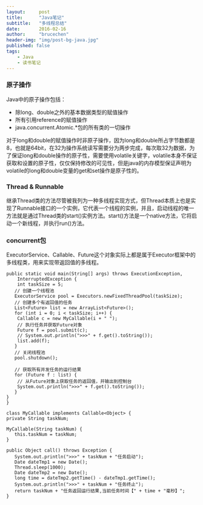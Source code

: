 ```yaml
---
layout:     post
title:      "Java笔记"
subtitle:   "多线程总结"
date:       2016-02-16
author:     "brucechen"
header-img: "img/post-bg-java.jpg"
published: false
tags:
    - Java
    - 读书笔记
---
```


### 原子操作
Java中的原子操作包括：
* 除long、double之外的基本数据类型的赋值操作
* 所有引用reference的赋值操作
* java.concurrent.Atomic.*包的所有类的一切操作

对于long和double的赋值操作时非原子操作，因为long和double所占字节数都是8，也就是64bit，在32为操作系统读写需要分为两步完成，每次取32为数据，为了保证long和double操作的原子性，需要使用volatile关键字，volatile本身不保证获取和设置的原子性，仅仅保持修改的可见性，但是java的内存模型保证声明为volatile的long和double变量的get和set操作是原子性的。

### Thread & Runnable
继承Thread类的方法尽管被我列为一种多线程实现方式，但Thread本质上也是实现了Runnable接口的一个实例，它代表一个线程的实例，并且，启动线程的唯一方法就是通过Thread类的start()实例方法。start()方法是一个native方法，它将启动一个新线程，并执行run()方法。

### concurrent包
ExecutorService、Callable、Future这个对象实际上都是属于Executor框架中的多线程类，用来实现带返回值的多线程。
```
public static void main(String[] args) throws ExecutionException,  
    InterruptedException {  
	int taskSize = 5;  
   // 创建一个线程池  
   ExecutorService pool = Executors.newFixedThreadPool(taskSize);  
   // 创建多个有返回值的任务  
   List<Future> list = new ArrayList<Future>();  
   for (int i = 0; i < taskSize; i++) {  
    Callable c = new MyCallable(i + " ");  
    // 执行任务并获取Future对象  
    Future f = pool.submit(c);  
    // System.out.println(">>>" + f.get().toString());  
    list.add(f);  
   }  
   // 关闭线程池  
   pool.shutdown();  
  
   // 获取所有并发任务的运行结果  
   for (Future f : list) {  
    // 从Future对象上获取任务的返回值，并输出到控制台  
    System.out.println(">>>" + f.get().toString());  
   } 
}  
}  
  
class MyCallable implements Callable<Object> {  
private String taskNum;  
  
MyCallable(String taskNum) {  
   this.taskNum = taskNum;  
}  
  
public Object call() throws Exception {  
   System.out.println(">>>" + taskNum + "任务启动");  
   Date dateTmp1 = new Date();  
   Thread.sleep(1000);  
   Date dateTmp2 = new Date();  
   long time = dateTmp2.getTime() - dateTmp1.getTime();  
   System.out.println(">>>" + taskNum + "任务终止");  
   return taskNum + "任务返回运行结果,当前任务时间【" + time + "毫秒】";  
}  
```